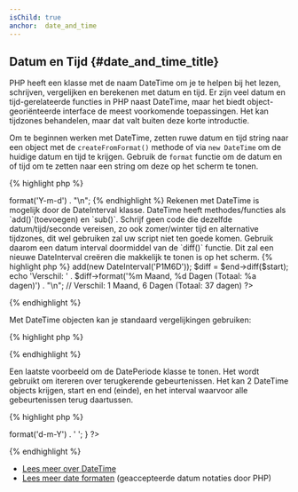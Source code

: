 ```yaml
---
isChild: true
anchor:  date_and_time
---
```


## Datum en Tijd {#date_and_time_title}

PHP heeft een klasse met de naam DateTime om je te helpen bij het lezen, schrijven, vergelijken en berekenen met datum en tijd. Er
zijn veel datum en tijd-gerelateerde functies in PHP naast DateTime, maar het biedt object-georiënteerde interface
de meest voorkomende toepassingen. Het kan tijdzones behandelen, maar dat valt buiten deze korte introductie.

Om te beginnen werken met DateTime, zetten ruwe datum en tijd string naar een object met de `createFromFormat()` methode of via `new DateTime` om de huidige datum en tijd te krijgen.
Gebruik de `format` functie om de datum en of tijd om te zetten naar een string om deze op het scherm te tonen.

{% highlight php %}
<?php
$raw = '22. 11. 1968';
$start = DateTime::createFromFormat('d. m. Y', $raw);

echo 'Start datum: ' . $start->format('Y-m-d') . "\n";
{% endhighlight %}

Rekenen met DateTime is mogelijk door de DateInterval klasse. DateTime heeft methodes/functies als `add()`(toevoegen) en `sub()`. 
Schrijf geen code die dezelfde datum/tijd/seconde vereisen, zo ook zomer/winter tijd en alternative tijdzones, dit wel gebruiken zal uw script niet ten goede komen. Gebruik daarom een datum interval doormiddel van de `diff()` functie. Dit zal een nieuwe DateInterval creëren die makkelijk te tonen is op het scherm.

{% highlight php %}
<?php
// Creër een kopie van $start en voeg één maand en 6 dagen toe
$end = clone $start;
$end->add(new DateInterval('P1M6D'));

$diff = $end->diff($start);
echo 'Verschil: ' . $diff->format('%m Maand, %d Dagen (Totaal: %a dagen)') . "\n";
// Verschil: 1 Maand, 6 Dagen (Totaal: 37 dagen)
?>
{% endhighlight %}

Met DateTime objecten kan je standaard vergelijkingen gebruiken:

{% highlight php %}
<?php
if ($start < $end) {
    echo "Start is eerder dan het einde!\n";
}
?>
{% endhighlight %}

Een laatste voorbeeld om de DatePeriode klasse te tonen. Het wordt gebruikt om itereren over terugkerende gebeurtenissen. Het kan 2 DateTime objects krijgen, start en end (einde), en het interval waarvoor alle gebeurtenissen terug daartussen.

{% highlight php %}
<?php
// Print alle Donderdagen tussen $start en $end
$periodInterval = DateInterval::createFromDateString('first thursday');
$periodIterator = new DatePeriod($start, $periodInterval, $end, DatePeriod::EXCLUDE_START_DATE);
foreach ($periodIterator as $date) {
    // output each date in the period
    echo $date->format('d-m-Y') . ' ';
}
?>
{% endhighlight %}

* [Lees meer over DateTime][datetime]
* [Lees meer date formaten][dateformat] (geaccepteerde datum notaties door PHP)

[datetime]: http://php.net/book.datetime
[dateformat]: http://php.net/function.date
